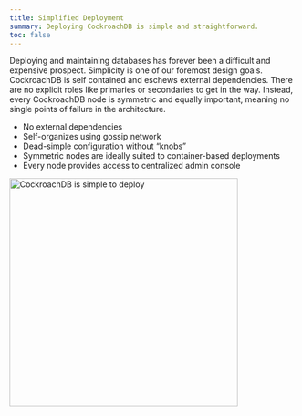 ```yaml
---
title: Simplified Deployment
summary: Deploying CockroachDB is simple and straightforward.
toc: false
---
```


Deploying and maintaining databases has forever been a difficult and expensive prospect. Simplicity is one of our foremost design goals. CockroachDB is self contained and eschews external dependencies. There are no explicit roles like primaries or secondaries to get in the way. Instead, every CockroachDB node is symmetric and equally important, meaning no single points of failure in the architecture.

-   No external dependencies
-   Self-organizes using gossip network
-   Dead-simple configuration without “knobs”
-   Symmetric nodes are ideally suited to container-based deployments
-   Every node provides access to centralized admin console

<img src="{{  'images/v1.1/2simplified-deployments.png' | relative_url  }}" alt="CockroachDB is simple to deploy" style="width: 400px" />
